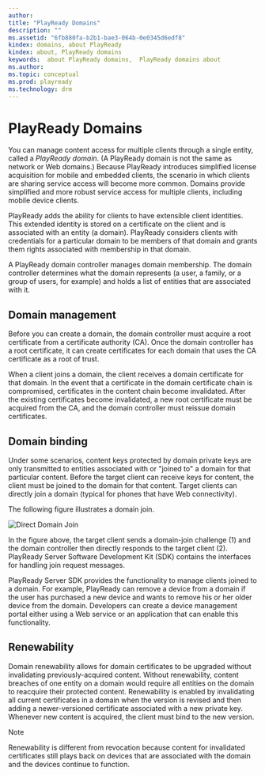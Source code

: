 ```yaml
---
author: 
title: "PlayReady Domains"
description: ""
ms.assetid: "6fb880fa-b2b1-bae3-064b-0e0345d6edf8"
kindex: domains, about PlayReady
kindex: about, PlayReady domains
keywords:  about PlayReady domains,  PlayReady domains about
ms.author: 
ms.topic: conceptual
ms.prod: playready
ms.technology: drm
---
```



# PlayReady Domains
   
  
You can manage content access for multiple clients through a single entity, called a *PlayReady domain*. (A PlayReady domain is not the same as network or Web domains.) Because PlayReady introduces simplified license acquisition for mobile and embedded clients, the scenario in which clients are sharing service access will become more common. Domains provide simplified and more robust service access for multiple clients, including mobile device clients.   
   
  
PlayReady adds the ability for clients to have extensible client identities. This extended identity is stored on a certificate on the client and is associated with an entity (a domain). PlayReady considers clients with credentials for a particular domain to be members of that domain and grants them rights associated with membership in that domain.   
   
  
A PlayReady domain controller manages domain membership. The domain controller determines what the domain represents (a user, a family, or a group of users, for example) and holds a list of entities that are associated with it.  
 
<a id="domain_management"></a>

   

## Domain management  
   
  
Before you can create a domain, the domain controller must acquire a root certificate from a certificate authority (CA). Once the domain controller has a root certificate, it can create certificates for each domain that uses the CA certificate as a root of trust.   
   
  
When a client joins a domain, the client receives a domain certificate for that domain. In the event that a certificate in the domain certificate chain is compromised, certificates in the content chain become invalidated. After the existing certificates become invalidated, a new root certificate must be acquired from the CA, and the domain controller must reissue domain certificates.  
  
<a id="ID4EIB"></a>

   

## Domain binding  
   
  
Under some scenarios, content keys protected by domain private keys are only transmitted to entities associated with or "joined to" a domain for that particular content. Before the target client can receive keys for content, the client must be joined to the domain for that content. Target clients can directly join a domain (typical for phones that have Web connectivity).  
   
  
The following figure illustrates a domain join.  
   
  
![Direct Domain Join](../images/image26_11.jpg)  
   
  
In the figure above, the target client sends a domain-join challenge (1) and the domain controller then directly responds to the target client (2). PlayReady Server Software Development Kit (SDK) contains the interfaces for handling join request messages.  
   
  
PlayReady Server SDK provides the functionality to manage clients joined to a domain. For example, PlayReady can remove a device from a domain if the user has purchased a new device and wants to remove his or her older device from the domain. Developers can create a device management portal either using a Web service or an application that can enable this functionality.  
  
<a id="ID4E3B"></a>

   

## Renewability  
   
  
Domain renewability allows for domain certificates to be upgraded without invalidating previously-acquired content. Without renewability, content breaches of one entity on a domain would require all entities on the domain to reacquire their protected content. Renewability is enabled by invalidating all current certificates in a domain when the version is revised and then adding a newer-versioned certificate associated with a new private key. Whenever new content is acquired, the client must bind to the new version.  

> [!NOTE]  
> Renewability is different from revocation because content for invalidated certificates still plays back on devices that are associated with the domain and the devices continue to function.  
  
